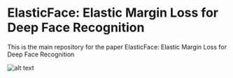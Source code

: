 # ElasticFace: Elastic Margin Loss for Deep Face Recognition


This is the main repository for the paper ElasticFace: Elastic Margin Loss for Deep Face Recognition

![alt text](https://github.com/fdbtrs/EasticFace/blob/main/images/margins.png)
